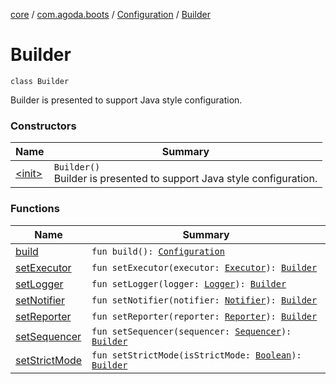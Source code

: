 [core](../../../index.md) / [com.agoda.boots](../../index.md) / [Configuration](../index.md) / [Builder](./index.md)

# Builder

`class Builder`

Builder is presented to support Java style configuration.

### Constructors

| Name | Summary |
|---|---|
| [&lt;init&gt;](-init-.md) | `Builder()`<br>Builder is presented to support Java style configuration. |

### Functions

| Name | Summary |
|---|---|
| [build](build.md) | `fun build(): `[`Configuration`](../index.md) |
| [setExecutor](set-executor.md) | `fun setExecutor(executor: `[`Executor`](../../-executor/index.md)`): `[`Builder`](./index.md) |
| [setLogger](set-logger.md) | `fun setLogger(logger: `[`Logger`](../../-logger/index.md)`): `[`Builder`](./index.md) |
| [setNotifier](set-notifier.md) | `fun setNotifier(notifier: `[`Notifier`](../../-notifier/index.md)`): `[`Builder`](./index.md) |
| [setReporter](set-reporter.md) | `fun setReporter(reporter: `[`Reporter`](../../-reporter/index.md)`): `[`Builder`](./index.md) |
| [setSequencer](set-sequencer.md) | `fun setSequencer(sequencer: `[`Sequencer`](../../-sequencer/index.md)`): `[`Builder`](./index.md) |
| [setStrictMode](set-strict-mode.md) | `fun setStrictMode(isStrictMode: `[`Boolean`](https://kotlinlang.org/api/latest/jvm/stdlib/kotlin/-boolean/index.html)`): `[`Builder`](./index.md) |
